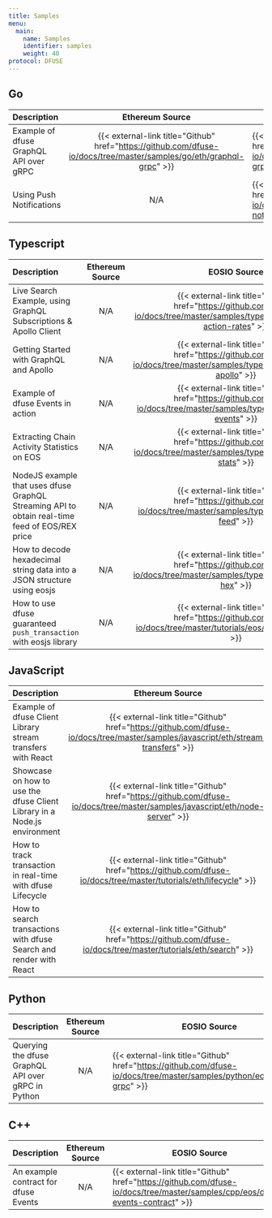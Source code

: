 ```yaml
---
title: Samples
menu:
  main:
    name: Samples
    identifier: samples
    weight: 40
protocol: DFUSE
---
```


<!-- TODO: USE CRYPTO ICONS for headers -->

## Go

| Description                            |                                                   Ethereum Source                                                    | EOSIO Source                                                                                                              |
| :------------------------------------- | :------------------------------------------------------------------------------------------------------------------: | ------------------------------------------------------------------------------------------------------------------------- |
| Example of dfuse GraphQL API over gRPC | {{< external-link title="Github" href="https://github.com/dfuse-io/docs/tree/master/samples/go/eth/graphql-grpc" >}} | {{< external-link title="Github" href="https://github.com/dfuse-io/docs/tree/master/samples/go/eos/graphql-grpc" >}}      |
| Using Push Notifications               |                                                         N/A                                                          | {{< external-link title="Github" href="https://github.com/dfuse-io/docs/tree/master/samples/go/eos/push-notification" >}} |

## Typescript

| Description                                                                                    |                      Ethereum Source                      |                                                            EOSIO Source                                                             |
| :--------------------------------------------------------------------------------------------- | :-------------------------------------------------------: | :---------------------------------------------------------------------------------------------------------------------------------: |
| Live Search Example, using GraphQL Subscriptions & Apollo Client                               | N/A <!-- NEED EQUIVALENT OF ACTION RATES TO AGGREGATE --> | {{< external-link title="Github" href="https://github.com/dfuse-io/docs/tree/master/samples/typescript/eos/stream-action-rates" >}} |
| Getting Started with GraphQL and Apollo                                                        |                 <!-- CAN MIGRATE --> N/A                  |   {{< external-link title="Github" href="https://github.com/dfuse-io/docs/tree/master/samples/typescript/eos/graphql-apollo" >}}    |
| Example of dfuse Events in action                                                              |                            N/A                            |    {{< external-link title="Github" href="https://github.com/dfuse-io/docs/tree/master/samples/typescript/eos/dfuse-events" >}}     |
| Extracting Chain Activity Statistics on EOS                                                    |                            N/A                            |   {{< external-link title="Github" href="https://github.com/dfuse-io/docs/tree/master/samples/typescript/eos/activity-stats" >}}    |
| NodeJS example that uses dfuse GraphQL Streaming API to obtain real-time feed of EOS/REX price |                            N/A                            |     {{< external-link title="Github" href="https://github.com/dfuse-io/docs/tree/master/samples/typescript/eos/price-feed" >}}      |
| How to decode hexadecimal string data into a JSON structure using eosjs                        |                            N/A                            |     {{< external-link title="Github" href="https://github.com/dfuse-io/docs/tree/master/samples/typescript/eos/decode-hex" >}}      |
| How to use dfuse guaranteed `push_transaction` with eosjs library                              |                            N/A                            |   {{< external-link title="Github" href="https://github.com/dfuse-io/docs/tree/master/tutorials/eos/push-guaranteed" >}}   |

## JavaScript

| Description                                                              |                                                                   Ethereum Source                                                                   | EOSIO Source                                                                                                                     |
| :----------------------------------------------------------------------- | :-------------------------------------------------------------------------------------------------------------------------------------------------: | -------------------------------------------------------------------------------------------------------------------------------- |
| Example of dfuse Client Library stream transfers with React              |          {{< external-link title="Github" href="https://github.com/dfuse-io/docs/tree/master/samples/javascript/eth/stream-transfers" >}}           | {{< external-link title="Github" href="https://github.com/dfuse-io/docs/tree/master/samples/javascript/eos/stream-transfers" >}} |
| Showcase on how to use the dfuse Client Library in a Node.js environment | {{< external-link title="Github" href="https://github.com/dfuse-io/docs/tree/master/samples/javascript/eth/node-server" >}} | {{< external-link title="Github" href="https://github.com/dfuse-io/docs/tree/master/samples/javascript/eos/node-server" >}}      |
| How to track transaction in real-time with dfuse Lifecycle               |                {{< external-link title="Github" href="https://github.com/dfuse-io/docs/tree/master/tutorials/eth/lifecycle" >}}                 | N/A                                                                                                                              |
| How to search transactions with dfuse Search and render with React       |               {{< external-link title="Github" href="https://github.com/dfuse-io/docs/tree/master/tutorials/eth/search" >}}                | N/A <!-- Migrate?-->                                                                                                             |

## Python

| Description                                        |     Ethereum Source      | EOSIO Source                                                                                                             |
| :------------------------------------------------- | :----------------------: | ------------------------------------------------------------------------------------------------------------------------ |
| Querying the dfuse GraphQL API over gRPC in Python | N/A <!-- CAN MIGRATE --> | {{< external-link title="Github" href="https://github.com/dfuse-io/docs/tree/master/samples/python/eos/graphql-grpc" >}} |

## C++

| Description                          | Ethereum Source | EOSIO Source                                                                                                                   |
| :----------------------------------- | :-------------: | ------------------------------------------------------------------------------------------------------------------------------ |
| An example contract for dfuse Events |       N/A       | {{< external-link title="Github" href="https://github.com/dfuse-io/docs/tree/master/samples/cpp/eos/dfuse-events-contract" >}} |
